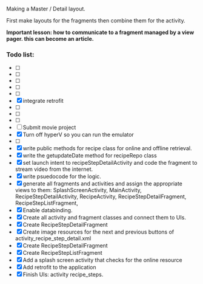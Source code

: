 Making a Master / Detail layout. 

First make layouts for the fragments then combine them for the activity. 

__Important lesson: how to communicate to a fragment managed by a view pager. this can become an article.__

### Todo list:

- [ ]
- [ ]
- [ ]
- [ ]
- [ ]
- [x] integrate retrofit
- [ ]
- [ ]
- [ ] 
- [ ] Submit movie project
- [x] Turn off hyperV so you can run the emulator
- [ ] 
- [x] write public methods for recipe class for online and offline retrieval. 
- [x] write the getupdateDate method for recipeRepo class
- [x] set launch intent to recipeStepDetailActivity and code the fragment to stream video from the internet. 
- [x] write psuedocode for the logic.
- [x] generate all fragments and activities and assign the appropriate views to them: SplashScreenActivity, MainActivity, RecipeStepDetailActivity, RecipeActivity, RecipeStepDetailFragment, RecipeStepListFragment, 
- [x] Enable databinding.
- [x] Create all activity and fragment classes and connect them to UIs. 
- [x] Create RecipeStepDetailFragment
- [x] Create image resources for the next and previous buttons of activity_recipe_step_detail.xml
- [x] Create RecipeStepDetailFragment
- [x] Create RecipeStepListFragment
- [x] Add a splash screen activity that checks for the online resource
- [x] Add retrofit to the application
- [x] Finish UIs: activity recipe_steps.

